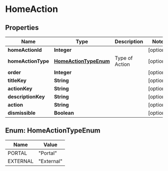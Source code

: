 
# HomeAction

## Properties
Name | Type | Description | Notes
------------ | ------------- | ------------- | -------------
**homeActionId** | **Integer** |  |  [optional]
**homeActionType** | [**HomeActionTypeEnum**](#HomeActionTypeEnum) | Type of Action |  [optional]
**order** | **Integer** |  |  [optional]
**titleKey** | **String** |  |  [optional]
**actionKey** | **String** |  |  [optional]
**descriptionKey** | **String** |  |  [optional]
**action** | **String** |  |  [optional]
**dismissible** | **Boolean** |  |  [optional]


<a name="HomeActionTypeEnum"></a>
## Enum: HomeActionTypeEnum
Name | Value
---- | -----
PORTAL | &quot;Portal&quot;
EXTERNAL | &quot;External&quot;



